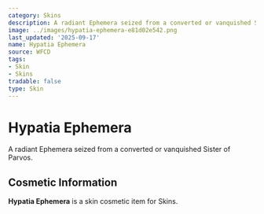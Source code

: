 ```yaml
---
category: Skins
description: A radiant Ephemera seized from a converted or vanquished Sister of Parvos.
image: ../images/hypatia-ephemera-e81d02e542.png
last_updated: '2025-09-17'
name: Hypatia Ephemera
source: WFCD
tags:
- Skin
- Skins
tradable: false
type: Skin
---
```


# Hypatia Ephemera

A radiant Ephemera seized from a converted or vanquished Sister of Parvos.

## Cosmetic Information

**Hypatia Ephemera** is a skin cosmetic item for Skins.

